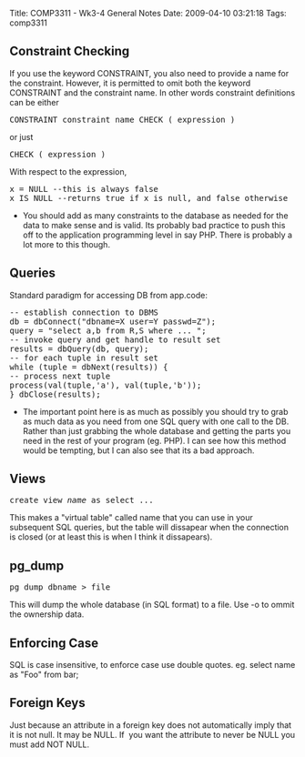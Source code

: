 Title: COMP3311 - Wk3-4 General Notes
Date: 2009-04-10 03:21:18
Tags: comp3311

<h2>Constraint Checking</h2>
If you use the keyword CONSTRAINT, you also need to provide a name for the constraint. However, it is permitted to omit both the keyword CONSTRAINT and the constraint name. In other words constraint definitions can be either
<pre>CONSTRAINT constraint_name CHECK ( expression )</pre>
or just
<pre>CHECK ( expression )</pre>
With respect to the expression,
<pre>x = NULL --this is always false
x IS NULL --returns true if x is null, and false otherwise</pre>
<ul>
	<li>You should add as many constraints to the database as needed for the data to make sense and is valid. Its probably bad practice to push this off to the application programming level in say PHP. There is probably a lot more to this though.</li>
</ul>
<h2>Queries</h2>
Standard paradigm for accessing DB from app.code:
<pre>-- establish connection to DBMS
db = dbConnect("dbname=X user=Y passwd=Z");
query = "select a,b from R,S where ... ";
-- invoke query and get handle to result set
results = dbQuery(db, query);
-- for each tuple in result set
while (tuple = dbNext(results)) {
-- process next tuple
process(val(tuple,'a'), val(tuple,'b'));
} dbClose(results);</pre>
<ul>
	<li>The important point here is as much as possibly you should try to grab as much data as you need from one SQL query with one call to the DB. Rather than just grabbing the whole database and getting the parts you need in the rest of your program (eg. PHP). I can see how this method would be tempting, but I can also see that its a bad approach.</li>
</ul>
<h2>Views</h2>
<pre>create view <em>name</em> as select ...</pre>
This makes a "virtual table" called name that you can use in your subsequent SQL queries, but the table will dissapear when the connection is closed (or at least this is when I think it dissapears).
<h2>pg_dump</h2>
<pre>pg_dump dbname &gt; file</pre>
This will dump the whole database (in SQL format) to a file. Use -o to ommit the ownership data.
<h2>Enforcing Case</h2>
SQL is case insensitive, to enforce case use double quotes. eg. select name as "Foo" from bar;
<h2>Foreign Keys</h2>
Just because an attribute in a foreign key does not automatically imply that it is not null. It may be NULL. If  you want the attribute to never be NULL you must add NOT NULL.